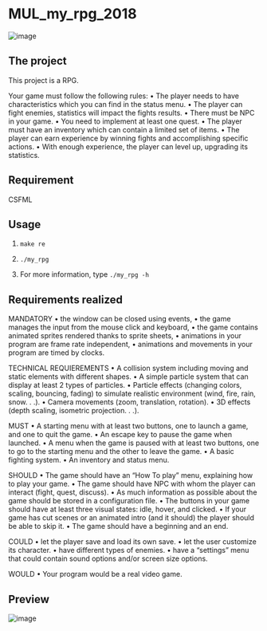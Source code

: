 # MUL_my_rpg_2018

![image](https://i.imgur.com/5LrFJA2.png)

## The project

This project is a RPG.

Your game must follow the following rules:
    • The player needs to have characteristics which you can find in the status menu.
    • The player can fight enemies, statistics will impact the fights results.
    • There must be NPC in your game.
    • You need to implement at least one quest.
    • The player must have an inventory which can contain a limited set of items.
    • The player can earn experience by winning fights and accomplishing specific actions.
    • With enough experience, the player can level up, upgrading its statistics.

## Requirement

CSFML

## Usage

1) `make re`

2) `./my_rpg`

3) For more information, type `./my_rpg -h`

## Requirements realized

MANDATORY
• the window can be closed using events,
• the game manages the input from the mouse click and keyboard,
• the game contains animated sprites rendered thanks to sprite sheets,
• animations in your program are frame rate independent,
• animations and movements in your program are timed by clocks.

TECHNICAL REQUIEREMENTS
• A collision system including moving and static elements with different shapes.
• A simple particle system that can display at least 2 types of particles.
• Particle effects (changing colors, scaling, bouncing, fading) to simulate realistic environment (wind,
fire, rain, snow. . .).
• Camera movements (zoom, translation, rotation).
• 3D effects (depth scaling, isometric projection. . .).

MUST
• A starting menu with at least two buttons, one to launch a game, and one to quit the game.
• An escape key to pause the game when launched.
• A menu when the game is paused with at least two buttons, one to go to the starting menu and the
other to leave the game.
• A basic fighting system.
• An inventory and status menu.

SHOULD
• The game should have an “How To play” menu, explaining how to play your game.
• The game should have NPC with whom the player can interact (fight, quest, discuss).
• As much information as possible about the game should be stored in a configuration file.
• The buttons in your game should have at least three visual states: idle, hover, and clicked.
• If your game has cut scenes or an animated intro (and it should) the player should be able to skip it.
• The game should have a beginning and an end.

COULD
• let the player save and load its own save.
• let the user customize its character.
• have different types of enemies.
• have a “settings” menu that could contain sound options and/or screen size options.

WOULD
• Your program would be a real video game.

## Preview

![image](https://i.imgur.com/5LrFJA2.png)
